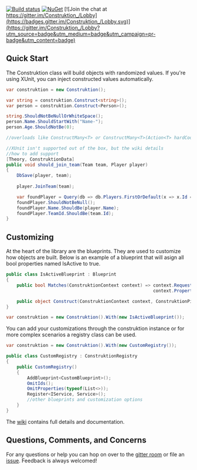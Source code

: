 [![Build status](https://ci.appveyor.com/api/projects/status/elx7hqdcjl9v46mf?svg=true)](https://ci.appveyor.com/project/JoeGannon/construktion)
[![NuGet](http://img.shields.io/nuget/v/Construktion.svg)](https://www.nuget.org/packages/Construktion/)
[![Join the chat at https://gitter.im/Construktion_/Lobby](https://badges.gitter.im/Construktion_/Lobby.svg)](https://gitter.im/Construktion_/Lobby?utm_source=badge&utm_medium=badge&utm_campaign=pr-badge&utm_content=badge)

Quick Start
---
The Construktion class will build objects with randomized values. If you're using XUnit, you can inject constructed 
values automatically. 

```c#
var construktion = new Construktion();

var string = construktion.Construct<string>();
var person = construktion.Construct<Person>();

string.ShouldNotBeNullOrWhiteSpace();
person.Name.ShouldStartWith("Name-");
person.Age.ShouldNotBe(0);

//overloads like ConstructMany<T> or ConstructMany<T>(Action<T> hardCodes) are available.

//XUnit isn't supported out of the box, but the wiki details
//how to add support
[Theory, ConstruktionData]
public void should_join_team(Team team, Player player)
{
    DbSave(player, team);
    
    player.JoinTeam(team);

    var foundPlayer = Query(db => db.Players.FirstOrDefault(x => x.Id == player.Id));
    foundPlayer.ShouldNotBeNull();
    foundPlayer.Name.ShouldBe(player.Name);
    foundPlayer.TeamId.ShouldBe(team.Id);
}
```

Customizing
---
At the heart of the library are the blueprints. They are used to customize how 
objects are built. Below is an example of a blueprint that will asign all bool
properties named IsActive to true.

```c#
public class IsActiveBlueprint : Blueprint
{
    public bool Matches(ConstruktionContext context) => context.RequestType == typeof(bool) &&
                                                        context.PropertyInfo?.Name == "IsActive";

    public object Construct(ConstruktionContext context, ConstruktionPipeline pipeline) => true;
}

var construktion = new Construktion().With(new IsActiveBlueprint());
```

You can add your customizations through the construktion instance or for more complex scenarios a registry 
class can be used.

```c#
var construktion = new Construktion().With(new CustomRegistry());

public class CustomRegistry : ConstruktionRegistry
{
    public CustomRegistry()
    {
        AddBlueprint<CustomBlueprint>();
        OmitIds();
        OmitProperties(typeof(List<>));
        Register<IService, Service>();
        //other blueprints and customization options
    }   
}
```
The [wiki](https://github.com/Construktion/Construktion/wiki) contains full details and documentation. 

Questions, Comments, and Concerns
---
For any questions or help you can hop on over to the [gitter room](https://gitter.im/Construktion_/Lobby) or file an [issue](https://github.com/Construktion/Construktion/issues). Feedback is always welcomed!

